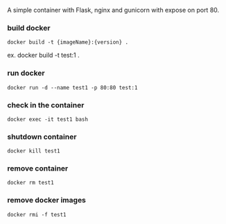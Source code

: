 A simple container with Flask, nginx and gunicorn with expose on port 80.

### build docker
```
docker build -t {imageName}:{version} .
```
ex. 
docker build -t test:1 .
### run docker
```
docker run -d --name test1 -p 80:80 test:1
```
### check in the container
```
docker exec -it test1 bash
```

### shutdown container
```
docker kill test1
```

### remove container
```
docker rm test1
```

### remove docker images
```
docker rmi -f test1
```

